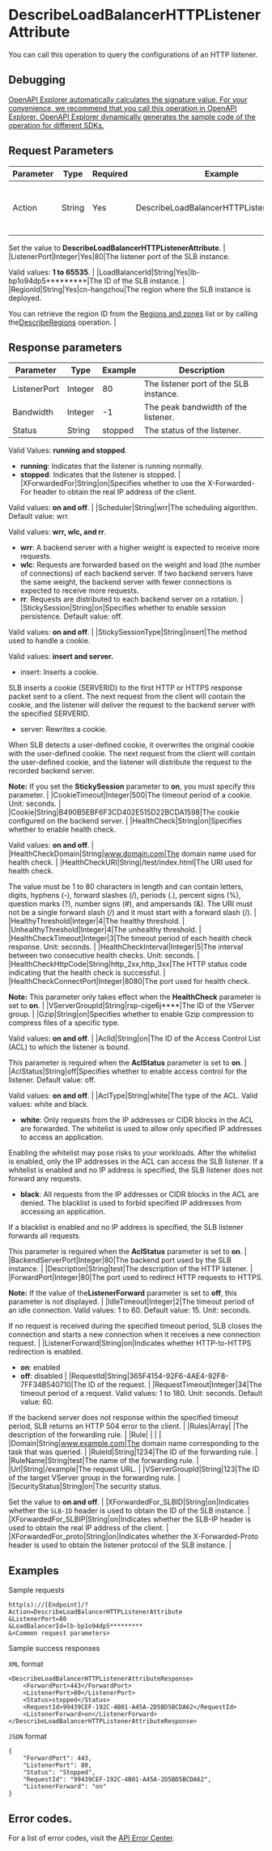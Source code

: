 # DescribeLoadBalancerHTTPListenerAttribute

You can call this operation to query the configurations of an HTTP listener.

## Debugging

[OpenAPI Explorer automatically calculates the signature value. For your convenience, we recommend that you call this operation in OpenAPI Explorer. OpenAPI Explorer dynamically generates the sample code of the operation for different SDKs.](https://api.aliyun.com/#product=Slb&api=DescribeLoadBalancerHTTPListenerAttribute&type=RPC&version=2014-05-15)

## Request Parameters

|Parameter|Type|Required|Example|Description|
|---------|----|--------|-------|-----------|
|Action|String|Yes|DescribeLoadBalancerHTTPListenerAttribute|The operation that you want to perform.

 Set the value to **DescribeLoadBalancerHTTPListenerAttribute**. |
|ListenerPort|Integer|Yes|80|The listener port of the SLB instance.

 Valid values: **1 to 65535**. |
|LoadBalancerId|String|Yes|lb-bp1o94dp5\*\*\*\*\*\*\*\*\*|The ID of the SLB instance. |
|RegionId|String|Yes|cn-hangzhou|The region where the SLB instance is deployed.

 You can retrieve the region ID from the [Regions and zones](~~40654~~) list or by calling the[DescribeRegions](~~25609~~) operation. |

## Response parameters

|Parameter|Type|Example|Description|
|---------|----|-------|-----------|
|ListenerPort|Integer|80|The listener port of the SLB instance. |
|Bandwidth|Integer|-1|The peak bandwidth of the listener. |
|Status|String|stopped|The status of the listener.

 Valid Values: **running and stopped**.

 -   **running**: Indicates that the listener is running normally.
-   **stopped**: Indicates that the listener is stopped. |
|XForwardedFor|String|on|Specifies whether to use the X-Forwarded-For header to obtain the real IP address of the client.

 Valid values: **on and off**. |
|Scheduler|String|wrr|The scheduling algorithm. Default value: wrr.

 Valid values: **wrr, wlc, and rr**.

 -   **wrr**: A backend server with a higher weight is expected to receive more requests.
-   **wlc**: Requests are forwarded based on the weight and load \(the number of connections\) of each backend server. If two backend servers have the same weight, the backend server with fewer connections is expected to receive more requests.
-   **rr**: Requests are distributed to each backend server on a rotation. |
|StickySession|String|on|Specifies whether to enable session persistence. Default value: off.

 Valid values: **on and off**. |
|StickySessionType|String|insert|The method used to handle a cookie.

 Valid values: **insert and server.**

 -   insert: Inserts a cookie.

SLB inserts a cookie \(SERVERID\) to the first HTTP or HTTPS response packet sent to a client. The next request from the client will contain the cookie, and the listener will deliver the request to the backend server with the specified SERVERID.

-   server: Rewrites a cookie.

When SLB detects a user-defined cookie, it overwrites the original cookie with the user-defined cookie. The next request from the client will contain the user-defined cookie, and the listener will distribute the request to the recorded backend server.


 **Note:** If you set the **StickySession** parameter to **on**, you must specify this parameter. |
|CookieTimeout|Integer|500|The timeout period of a cookie. Unit: seconds. |
|Cookie|String|B490B5EBF6F3CD402E515D22BCDA1598|The cookie configured on the backend server. |
|HealthCheck|String|on|Specifies whether to enable health check.

 Valid values: **on and off**. |
|HealthCheckDomain|String|www.domain.com|The domain name used for health check. |
|HealthCheckURI|String|/test/index.html|The URI used for health check.

 The value must be 1 to 80 characters in length and can contain letters, digits, hyphens \(-\), forward slashes \(/\), periods \(.\), percent signs \(%\), question marks \(?\), number signs \(\#\), and ampersands \(&\). The URI must not be a single forward slash \(/\) and it must start with a forward slash \(/\). |
|HealthyThreshold|Integer|4|The healthy threshold. |
|UnhealthyThreshold|Integer|4|The unhealthy threshold. |
|HealthCheckTimeout|Integer|3|The timeout period of each health check response. Unit: seconds. |
|HealthCheckInterval|Integer|5|The interval between two consecutive health checks. Unit: seconds. |
|HealthCheckHttpCode|String|http\_2xx,http\_3xx|The HTTP status code indicating that the health check is successful. |
|HealthCheckConnectPort|Integer|8080|The port used for health check.

 **Note:** This parameter only takes effect when the **HealthCheck** parameter is set to **on**. |
|VServerGroupId|String|rsp-cige6j\*\*\*\*|The ID of the VServer group. |
|Gzip|String|on|Specifies whether to enable Gzip compression to compress files of a specific type.

 Valid values: **on and off**. |
|AclId|String|on|The ID of the Access Control List \(ACL\) to which the listener is bound.

 This parameter is required when the **AclStatus** parameter is set to **on**. |
|AclStatus|String|off|Specifies whether to enable access control for the listener. Default value: off.

 Valid values: **on and off**. |
|AclType|String|white|The type of the ACL. Valid values: white and black.

 -   **white**: Only requests from the IP addresses or CIDR blocks in the ACL are forwarded. The whitelist is used to allow only specified IP addresses to access an application.

Enabling the whitelist may pose risks to your workloads. After the whitelist is enabled, only the IP addresses in the ACL can access the SLB listener. If a whitelist is enabled and no IP address is specified, the SLB listener does not forward any requests.

-   **black**: All requests from the IP addresses or CIDR blocks in the ACL are denied. The blacklist is used to forbid specified IP addresses from accessing an application.

If a blacklist is enabled and no IP address is specified, the SLB listener forwards all requests.


 This parameter is required when the **AclStatus** parameter is set to **on**. |
|BackendServerPort|Integer|80|The backend port used by the SLB instance. |
|Description|String|test|The description of the HTTP listener. |
|ForwardPort|Integer|80|The port used to redirect HTTP requests to HTTPS.

 **Note:** If the value of the**ListenerForward** parameter is set to **off**, this parameter is not displayed. |
|IdleTimeout|Integer|2|The timeout period of an idle connection. Valid values: 1 to 60. Default value: 15. Unit: seconds.

 If no request is received during the specified timeout period, SLB closes the connection and starts a new connection when it receives a new connection request. |
|ListenerForward|String|on|Indicates whether HTTP-to-HTTPS redirection is enabled.

 -   **on**: enabled
-   **off**: disabled |
|RequestId|String|365F4154-92F6-4AE4-92F8-7FF34B540710|The ID of the request. |
|RequestTimeout|Integer|34|The timeout period of a request. Valid values: 1 to 180. Unit: seconds. Default value: 60.

 If the backend server does not response within the specified timeout period, SLB returns an HTTP 504 error to the client. |
|Rules|Array| |The description of the forwarding rule. |
|Rule| | | |
|Domain|String|www.example.com|The domain name corresponding to the task that was queried. |
|RuleId|String|1234|The ID of the forwarding rule. |
|RuleName|String|test|The name of the forwarding rule. |
|Url|String|/example|The request URL. |
|VServerGroupId|String|123|The ID of the target VServer group in the forwarding rule. |
|SecurityStatus|String|on|The security status.

 Set the value to **on and off**. |
|XForwardedFor\_SLBID|String|on|Indicates whether the `SLB-ID` header is used to obtain the ID of the SLB instance. |
|XForwardedFor\_SLBIP|String|on|Indicates whether the SLB-IP header is used to obtain the real IP address of the client. |
|XForwardedFor\_proto|String|on|Indicates whether the X-Forwarded-Proto header is used to obtain the listener protocol of the SLB instance. |

## Examples

Sample requests

```
http(s)://[Endpoint]/? Action=DescribeLoadBalancerHTTPListenerAttribute
&ListenerPort=80
&LoadBalancerId=lb-bp1o94dp5*********
&<Common request parameters>
```

Sample success responses

`XML` format

```
<DescribeLoadBalancerHTTPListenerAttributeResponse>
    <ForwardPort>443</ForwardPort>
    <ListenerPort>80</ListenerPort>
    <Status>stopped</Status>
    <RequestId>99439CEF-192C-4B01-A45A-2D5BD5BCDA62</RequestId>
    <ListenerForward>on</ListenerForward>
</DescribeLoadBalancerHTTPListenerAttributeResponse>
```

`JSON` format

```
{
    "ForwardPort": 443, 
    "ListenerPort": 80, 
    "Status": "Stopped", 
    "RequestId": "99439CEF-192C-4B01-A45A-2D5BD5BCDA62", 
    "ListenerForward": "on"
}
```

## Error codes.

For a list of error codes, visit the [API Error Center](https://error-center.alibabacloud.com/status/product/Slb).

